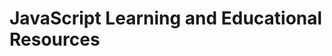 # JavaScript Learning and Educational Resources

[1]: https://developer.mozilla.org/en-US/docs/Learn/JavaScript/First_steps "JavaScript First Steps - Learn web development | MDN"
[2]: https://developer.mozilla.org/en-US/docs/Learn/Getting_started_with_the_web/JavaScript_basics "JavaScript basics - Learn web development | MDN"
[3]: https://www.w3schools.com/js/ "JavaScript Tutorial"
[4]: https://javascript.info/ "The Modern JavaScript Tutorial"
[5]: https://freshman.tech/vim-javascript/ "A guide to setting up Vim for JavaScript development"
